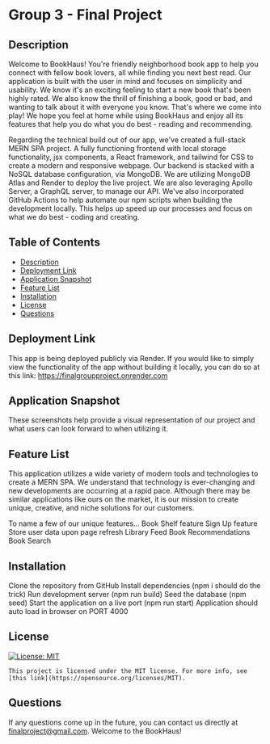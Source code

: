 # Group 3 - Final Project

## Description

Welcome to BookHaus! You're friendly neighborhood book app to help you connect with fellow book lovers, all while finding you next best read. Our application is built with the user in mind and focuses on simplicity and usability. We know it's an exciting feeling to start a new book that's been highly rated. We also know the thrill of finishing a book, good or bad, and wanting to talk about it with everyone you know. That's where we come into play! We hope you feel at home while using BookHaus and enjoy all its features that help you do what you do best - reading and recommending.

Regarding the technical build out of our app, we've created a full-stack MERN SPA project. A fully functioning frontend with local storage functionality, jsx components, a React framework, and tailwind for CSS to create a modern and responsive webpage. Our backend is stacked with a NoSQL database configuration, via MongoDB. We are utilizing MongoDB Atlas and Render to deploy the live project. We are also leveraging Apollo Server, a GraphQL server, to manage our API. We've also incorporated GitHub Actions to help automate our npm scripts when building the development locally. This helps up speed up our processes and focus on what we do best - coding and creating.  

## Table of Contents

- [Description](#description)
- [Deployment Link](#deployment)
- [Application Snapshot](#snapshot)
- [Feature List](#features)
- [Installation](#installation)
- [License](#license)
- [Questions](#questions)

## Deployment Link

This app is being deployed publicly via Render. If you would like to simply view the functionality of the app without building it locally, you can do so at this link: https://finalgroupproject.onrender.com

## Application Snapshot

These screenshots help provide a visual representation of our project and what users can look forward to when utilizing it.

## Feature List

This application utilizes a wide variety of modern tools and technologies to create a MERN SPA. We understand that technology is ever-changing and new developments are occurring at a rapid pace. Although there may be similar applications like ours on the market, it is our mission to create unique, creative, and niche solutions for our customers.

To name a few of our unique features...
Book Shelf feature
Sign Up feature
Store user data upon page refresh
Library Feed
Book Recommendations
Book Search

## Installation

Clone the repository from GitHub 
Install dependencies (npm i should do the trick)
Run development server (npm run build)
Seed the database (npm seed)
Start the application on a live port (npm run start)
Application should auto load in browser on PORT 4000

## License

[![License: MIT](https://img.shields.io/badge/License-MIT-yellow.svg)](https://opensource.org/licenses/MIT)

    This project is licensed under the MIT license. For more info, see [this link](https://opensource.org/licenses/MIT).

## Questions

If any questions come up in the future, you can contact us directly at finalproject@gmail.com. Welcome to the BookHaus!

